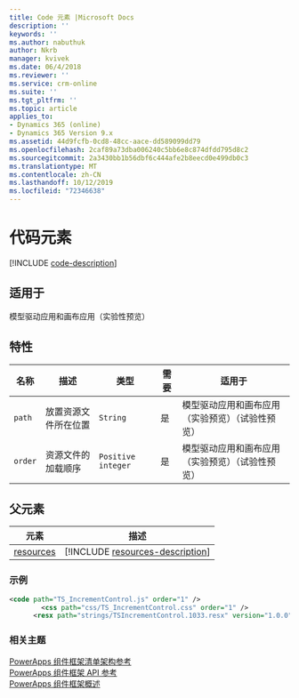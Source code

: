 ```yaml
---
title: Code 元素 |Microsoft Docs
description: ''
keywords: ''
ms.author: nabuthuk
author: Nkrb
manager: kvivek
ms.date: 06/4/2018
ms.reviewer: ''
ms.service: crm-online
ms.suite: ''
ms.tgt_pltfrm: ''
ms.topic: article
applies_to:
- Dynamics 365 (online)
- Dynamics 365 Version 9.x
ms.assetid: 44d9fcfb-0cd8-48cc-aace-dd589099dd79
ms.openlocfilehash: 2caf89a73dba006240c5bb6e8c874dfdd795d8c2
ms.sourcegitcommit: 2a3430bb1b56dbf6c444afe2b8eecd0e499db0c3
ms.translationtype: MT
ms.contentlocale: zh-CN
ms.lasthandoff: 10/12/2019
ms.locfileid: "72346638"
---
```

# <a name="code-element"></a>代码元素

[!INCLUDE [code-description](includes/code-description.md)]

## <a name="available-for"></a>适用于

模型驱动应用和画布应用（实验性预览）

## <a name="attributes"></a>特性

|名称|描述|类型|需要|适用于|
|--|--|--|--|-----|
|`path`|放置资源文件所在位置|`String`|是|模型驱动应用和画布应用（实验预览）（试验性预览）|
|`order`|资源文件的加载顺序|`Positive integer`|是|模型驱动应用和画布应用（实验预览）（试验性预览）|

## <a name="parent-elements"></a>父元素

|元素|描述|
|--|--|
|[resources](resources.md)|[!INCLUDE [resources-description](includes/resources-description.md)]|

### <a name="example"></a>示例

```XML
<code path="TS_IncrementControl.js" order="1" />
        <css path="css/TS_IncrementControl.css" order="1" />
      <resx path="strings/TSIncrementControl.1033.resx" version="1.0.0" />
```

### <a name="related-topics"></a>相关主题

[PowerApps 组件框架清单架构参考](index.md)<br/>
[PowerApps 组件框架 API 参考](../reference/index.md)<br/>
[PowerApps 组件框架概述](../overview.md)